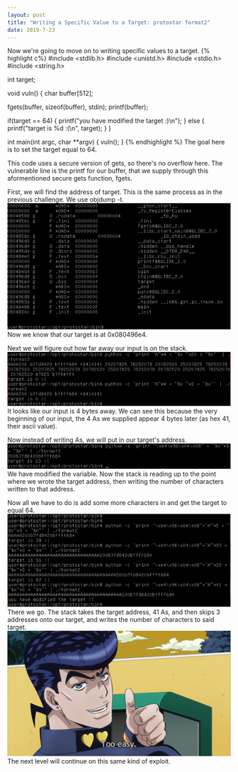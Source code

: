 ```yaml
---
layout: post
title: "Writing a Specific Value to a Target: protostar format2"
date: 2019-7-23
---
```

Now we're going to move on to writing specific values to a target. 
{% highlight c%}
#include <stdlib.h>
#include <unistd.h>
#include <stdio.h>
#include <string.h>

int target;

void vuln()
{
  char buffer[512];

  fgets(buffer, sizeof(buffer), stdin);
  printf(buffer);
  
  if(target == 64) {
      printf("you have modified the target :)\n");
  } else {
      printf("target is %d :(\n", target);
  }
}

int main(int argc, char **argv)
{
  vuln();
}
{% endhighlight %}
The goal here is to set the target equal to 64. 

This code uses a secure version of gets, so there's no overflow here. 
The vulnerable line is the printf for our buffer, that we supply through this aformentioned secure gets function, fgets.

First, we will find the address of target. This is the same process as in the previous challenge. We use objdump -t.
![format2-1](/assets/format2-1.png)
Now we know that our target is at 0x080496e4.

Next we will figure out how far away our input is on the stack. 
![format2-2](/assets/format2-2.png)
It looks like our input is 4 bytes away. We can see this because the very beginning of our input, the 4 As we supplied appear 4 bytes later (as hex 41, their ascii value).

Now instead of writing As, we will put in our target's address.
![format2-3](/assets/format2-3.png)
We have modified the variable. Now the stack is reading up to the point where we wrote the target address, then writing the number of characters written to that address. 

Now all we have to do is add some more characters in and get the target to equal 64. 
![format2-4](/assets/format2-4.png)
There we go. The stack takes the target address, 41 As, and then skips 3 addresses onto our target, and writes the number of characters to said target. 
![format2-5](/assets/format2-5.png)
The next level will continue on this same kind of exploit.